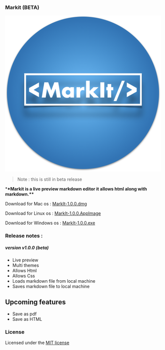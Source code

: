### Markit (BETA)

![Logo](logo.png)

> Note : this is still in beta release

\***\*Markit is a live preview markdown editor it allows html along with markdown.\*\***

Download for Mac os : [MarkIt-1.0.0.dmg](https://github.com/saketh-kowtha/markit/releases/download/v1.0.0/MarkIt-1.0.0.dmg)

Download for Linux os : [MarkIt-1.0.0.AppImage](https://github.com/saketh-kowtha/markit/releases/download/v1.0.0/MarkIt-1.0.0.AppImage)

Download for Windows os : [MarkIt-1.0.0.exe](https://github.com/saketh-kowtha/markit/releases/download/v1.0.0/MarkIt-Setup-1.0.0.exe)

### Release notes :

##### version v1.0.0 (beta)

- Live preview
- Multi themes
- Allows Html
- Allows Css
- Loads markdown file from local machine
- Saves markdown file to local machine

## Upcoming features

- Save as pdf
- Save as HTML

### License

Licensed under the [MIT license](LICENSE)
